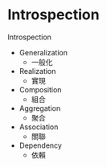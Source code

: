 # Introspection
Introspection   

- Generalization
    - 一般化
- Realization
    - 實現 
- Composition
    - 組合
- Aggregation
    - 聚合
- Association
    - 關聯
- Dependency
    - 依賴 
